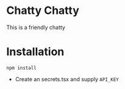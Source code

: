 # Chatty Chatty

This is a friendly chatty

# Installation

`npm install`

- Create an secrets.tsx and supply `API_KEY`
